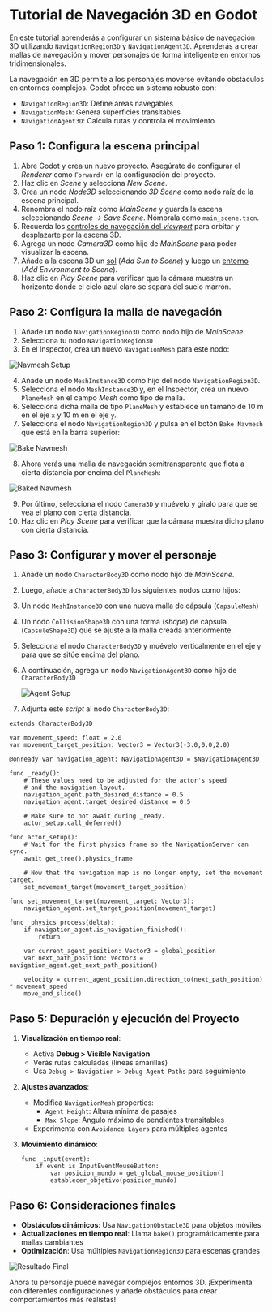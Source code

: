 # Tutorial de Navegación 3D en Godot

En este tutorial aprenderás a configurar un sistema básico de navegación 3D utilizando `NavigationRegion3D` y `NavigationAgent3D`. Aprenderás a crear mallas de navegación y mover personajes de forma inteligente en entornos tridimensionales.

La navegación en 3D permite a los personajes moverse evitando obstáculos en entornos complejos. Godot ofrece un sistema robusto con:
- `NavigationRegion3D`: Define áreas navegables
- `NavigationMesh`: Genera superficies transitables
- `NavigationAgent3D`: Calcula rutas y controla el movimiento

## Paso 1: Configura la escena principal

1. Abre Godot y crea un nuevo proyecto. Asegúrate de configurar el _Renderer_ como `Forward+` en la configuración del proyecto.
2. Haz clic en _Scene_ y selecciona _New Scene_.
3. Crea un nodo _Node3D_ seleccionando _3D Scene_ como nodo raíz de la escena principal.
4. Renombra el nodo raíz como _MainScene_ y guarda la escena seleccionando _Scene → Save Scene_. Nómbrala como `main_scene.tscn`.
5. Recuerda los [controles de navegación del _viewport_][T01] para orbitar y desplazarte por la escena 3D.
6. Agrega un nodo _Camera3D_ como hijo de _MainScene_ para poder visualizar la escena.
7. Añade a la escena 3D un [sol][T02] (_Add Sun to Scene_) y luego un [entorno][T03] (_Add Environment to Scene_).
8. Haz clic en _Play Scene_ para verificar que la cámara muestra un horizonte donde el cielo azul claro se separa del suelo marrón.

[T01]: https://github.com/milq/milq.github.io/blob/master/cursos/godot/tutorials/3d_viewport_navigation_controls.md
[T02]: https://raw.githubusercontent.com/milq/milq.github.io/refs/heads/master/cursos/godot/images/add_sun_to_scene.png
[T03]: https://raw.githubusercontent.com/milq/milq.github.io/refs/heads/master/cursos/godot/images/add_environment_to_scene.png

## Paso 2: Configura la malla de navegación

1. Añade un nodo `NavigationRegion3D` como nodo hijo de _MainScene_.
2. Selecciona tu nodo `NavigationRegion3D`
3. En el Inspector, crea un nuevo `NavigationMesh` para este nodo:
   
![Navmesh Setup](https://docs.godotengine.org/en/stable/_images/nav_3d_min_setup_step1.png)

4. Añade un nodo `MeshInstance3D` como hijo del nodo `NavigationRegion3D`.
5. Selecciona el nodo `MeshInstance3D` y, en el Inspector, crea un nuevo `PlaneMesh` en el campo _Mesh_ como tipo de malla.
6. Selecciona dicha malla de tipo `PlaneMesh` y establece un tamaño de 10 m en el eje `x` y 10 m en el eje `y`.
7. Selecciona el nodo `NavigationRegion3D` y pulsa en el botón `Bake Navmesh` que está en la barra superior:

![Bake Navmesh](https://docs.godotengine.org/en/stable/_images/nav_3d_min_setup_step2.png)

8. Ahora verás una malla de navegación semitransparente que flota a cierta distancia por encima del `PlaneMesh`:

![Baked Navmesh](https://docs.godotengine.org/en/stable/_images/nav_3d_min_setup_step3.png)

9. Por último, selecciona el nodo `Camera3D` y muévelo y gíralo para que se vea el plano con cierta distancia.
10. Haz clic en _Play Scene_ para verificar que la cámara muestra dicho plano con cierta distancia.

## Paso 3: Configurar y mover el personaje

1. Añade un nodo `CharacterBody3D` como nodo hijo de _MainScene_.
2. Luego, añade a `CharacterBody3D` los siguientes nodos como hijos:
3. Un nodo `MeshInstance3D` con una nueva malla de cápsula (`CapsuleMesh`)
4. Un nodo `CollisionShape3D` con una forma (_shape_) de cápsula (`CapsuleShape3D`) que se ajuste a la malla creada anteriormente.
3. Selecciona el nodo `CharacterBody3D` y muévelo verticalmente en el eje `y` para que se sitúe encima del plano.
4. A continuación, agrega un nodo `NavigationAgent3D` como hijo de `CharacterBody3D`

   ![Agent Setup](https://docs.godotengine.org/en/stable/_images/nav_3d_min_setup_step4.webp)

5. Adjunta este _script_ al nodo `CharacterBody3D`:

```gdscript
extends CharacterBody3D

var movement_speed: float = 2.0
var movement_target_position: Vector3 = Vector3(-3.0,0.0,2.0)

@onready var navigation_agent: NavigationAgent3D = $NavigationAgent3D

func _ready():
	# These values need to be adjusted for the actor's speed
	# and the navigation layout.
	navigation_agent.path_desired_distance = 0.5
	navigation_agent.target_desired_distance = 0.5

	# Make sure to not await during _ready.
	actor_setup.call_deferred()

func actor_setup():
	# Wait for the first physics frame so the NavigationServer can sync.
	await get_tree().physics_frame

	# Now that the navigation map is no longer empty, set the movement target.
	set_movement_target(movement_target_position)

func set_movement_target(movement_target: Vector3):
	navigation_agent.set_target_position(movement_target)

func _physics_process(delta):
	if navigation_agent.is_navigation_finished():
		return

	var current_agent_position: Vector3 = global_position
	var next_path_position: Vector3 = navigation_agent.get_next_path_position()

	velocity = current_agent_position.direction_to(next_path_position) * movement_speed
	move_and_slide()
```

## Paso 5: Depuración y ejecución del Proyecto

1. **Visualización en tiempo real**:
   - Activa **Debug > Visible Navigation**
   - Verás rutas calculadas (líneas amarillas)
   - Usa `Debug > Navigation > Debug Agent Paths` para seguimiento

2. **Ajustes avanzados**:
   - Modifica `NavigationMesh` properties:
     - `Agent Height`: Altura mínima de pasajes
     - `Max Slope`: Ángulo máximo de pendientes transitables
   - Experimenta con `Avoidance Layers` para múltiples agentes

3. **Movimiento dinámico**:
   ```gdscript
   func _input(event):
       if event is InputEventMouseButton:
           var posicion_mundo = get_global_mouse_position()
           establecer_objetivo(posicion_mundo)
   ```

## Paso 6: Consideraciones finales

- **Obstáculos dinámicos**: Usa `NavigationObstacle3D` para objetos móviles
- **Actualizaciones en tiempo real**: Llama `bake()` programáticamente para mallas cambiantes
- **Optimización**: Usa múltiples `NavigationRegion3D` para escenas grandes

![Resultado Final](https://docs.godotengine.org/en/stable/_images/nav_3d_min_setup_step3.png)

Ahora tu personaje puede navegar complejos entornos 3D. ¡Experimenta con diferentes configuraciones y añade obstáculos para crear comportamientos más realistas!
